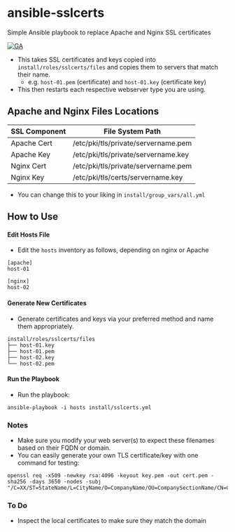 # ansible-sslcerts
Simple Ansible playbook to replace Apache and Nginx SSL certificates

[![GA](https://github.com/sadsfae/ansible-sslcerts/actions/workflows/ansible-lint.yml/badge.svg)](https://github.com/sadsfae/ansible-sslcerts/actions)

* This takes SSL certificates and keys copied into `install/roles/sslcerts/files` and copies them to servers that match their name.
  - e.g. `host-01.pem` (certificate) and `host-01.key` (certificate key)
* This then restarts each respective webserver type you are using.

## Apache and Nginx Files Locations

| SSL Component | File System Path                    |
| --------------|-------------------------------------|
| Apache Cert   | /etc/pki/tls/private/servername.pem |
| Apache Key    | /etc/pki/tls/private/servername.key |
| Nginx Cert    | /etc/pki/tls/private/servername.pem |
| Nginx Key     | /etc/pki/tls/certs/servername.key |

* You can change this to your liking in `install/group_vars/all.yml`

## How to Use
#### Edit Hosts File
* Edit the `hosts` inventory as follows, depending on nginx or Apache

```
[apache]
host-01

[nginx]
host-02
```
#### Generate New Certificates
* Generate certificates and keys via your preferred method and name them appropriately.

```
install/roles/sslcerts/files
├── host-01.key
├── host-01.pem
├── host-02.key
└── host-02.pem
```

#### Run the Playbook

* Run the playbook:
```
ansible-playbook -i hosts install/sslcerts.yml
```

### Notes
* Make sure you modify your web server(s) to expect these filenames based on their FQDN or domain.
* You can easily generate your own TLS certificate/key with one command for testing:

```
openssl req -x509 -newkey rsa:4096 -keyout key.pem -out cert.pem -sha256 -days 3650 -nodes -subj "/C=XX/ST=StateName/L=CityName/O=CompanyName/OU=CompanySectionName/CN=CommonNameOrHostname"
```

### To Do
* Inspect the local certificates to make sure they match the domain
